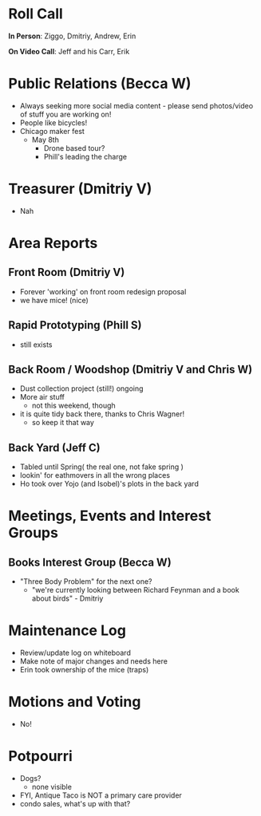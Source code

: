 # Roll Call
**In Person**:  Ziggo, Dmitriy, Andrew, Erin

**On Video Call**: Jeff and his Carr, Erik



# Public Relations (Becca W)
- Always seeking more social media content - please send photos/video of stuff you are working on!
- People like bicycles!
- Chicago maker fest
  - May 8th
    - Drone based tour?
    - Phill's leading the charge
# Treasurer (Dmitriy V)
- Nah
# Area Reports
## Front Room (Dmitriy V)
- Forever 'working' on front room redesign proposal
- we have mice! (nice)
## Rapid Prototyping (Phill S)
- still exists
## Back Room / Woodshop (Dmitriy V and Chris W)
- Dust collection project (still!) ongoing
- More air stuff
  - not this weekend, though
- it is quite tidy back there, thanks to Chris Wagner!
  - so keep it that way
## Back Yard (Jeff C)
- Tabled until Spring( the real one, not fake spring )
- lookin' for eathmovers in all the wrong places
- Ho took over Yojo (and Isobel)'s plots in the back yard
# Meetings, Events and Interest Groups
## Books Interest Group (Becca W)
- "Three Body Problem" for the next one?
  - "we're currently looking between Richard Feynman and a book about birds" - Dmitriy
# Maintenance Log
- Review/update log on whiteboard
- Make note of major changes and needs here
- Erin took ownership of the mice (traps)

# Motions and Voting
- No!

# Potpourri
- Dogs?
  - none visible
- FYI, Antique Taco is NOT a primary care provider
- condo sales, what's up with that?
